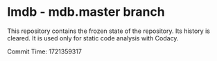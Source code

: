 # lmdb - mdb.master branch

This repository contains the frozen state of the repository.
Its history is cleared. It is used only for static code
analysis with Codacy.

Commit Time: 1721359317